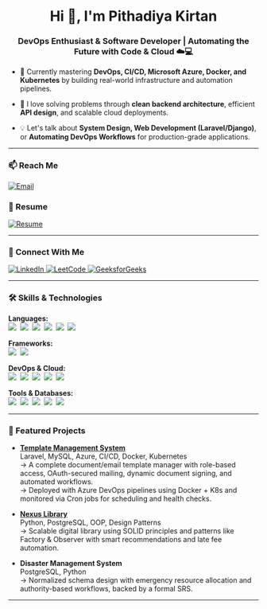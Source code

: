 <h1 align="center">Hi 👋, I'm Pithadiya Kirtan</h1>
<h3 align="center">DevOps Enthusiast & Software Developer | Automating the Future with Code & Cloud ☁️💻</h3>

- 🔧 Currently mastering **DevOps, CI/CD, Microsoft Azure, Docker, and Kubernetes** by building real-world infrastructure and automation pipelines.

- 🧠 I love solving problems through **clean backend architecture**, efficient **API design**, and scalable cloud deployments.

- 💡 Let's talk about **System Design, Web Development (Laravel/Django)**, or **Automating DevOps Workflows** for production-grade applications.

---

<h3 align="left">📫 Reach Me</h3>
<p align="left">
  <a href="mailto:pithadiyakirtan08@gmail.com" target="blank">
    <img src="https://img.shields.io/badge/-Email-D14836?style=for-the-badge&logo=gmail&logoColor=white" alt="Email">
  </a>
</p>

<h3 align="left">📄 Resume</h3>
<p align="left">
  <a href="https://drive.google.com/file/d/11Z5YxQZ1JDGUE5KoRKBb1S1ydPOhdapd/view?usp=sharing" target="blank">
    <img src="https://img.shields.io/badge/-Resume-4285F4?style=for-the-badge&logo=google-drive&logoColor=white" alt="Resume">
  </a>
</p>

---

<h3 align="left">🔗 Connect With Me</h3>
<p align="left">
  <a href="https://linkedin.com/in/kirtan-pithadiya" target="blank">
    <img src="https://img.shields.io/badge/-LinkedIn-0A66C2?style=for-the-badge&logo=linkedin&logoColor=white" alt="LinkedIn">
  </a>
  <a href="https://www.leetcode.com/kirtan_2408" target="blank">
    <img src="https://img.shields.io/badge/-LeetCode-FFA116?style=for-the-badge&logo=leetcode&logoColor=white" alt="LeetCode">
  </a>
  <a href="https://auth.geeksforgeeks.org/user/pithadiyamhtt/profile" target="blank">
    <img src="https://img.shields.io/badge/-GeeksforGeeks-008000?style=for-the-badge&logo=geeksforgeeks&logoColor=white" alt="GeeksforGeeks">
  </a>
</p>

---

<h3 align="left">🛠️ Skills & Technologies</h3>

<p align="left">
  <strong>Languages:</strong><br>
  <img src="https://img.shields.io/badge/-Python-05122A?style=flat&logo=python">&nbsp;
  <img src="https://img.shields.io/badge/-PHP-05122A?style=flat&logo=php">&nbsp;
  <img src="https://img.shields.io/badge/-JavaScript-05122A?style=flat&logo=javascript">&nbsp;
  <img src="https://img.shields.io/badge/-C-05122A?style=flat&logo=c">&nbsp;
  <img src="https://img.shields.io/badge/-HTML5-05122A?style=flat&logo=html5">&nbsp;
  <img src="https://img.shields.io/badge/-CSS3-05122A?style=flat&logo=css3">
</p>

<p align="left">
  <strong>Frameworks:</strong><br>
  <img src="https://img.shields.io/badge/-Laravel-05122A?style=flat&logo=laravel">&nbsp;
  <img src="https://img.shields.io/badge/-Django-05122A?style=flat&logo=django">
</p>

<p align="left">
  <strong>DevOps & Cloud:</strong><br>
  <img src="https://img.shields.io/badge/-Microsoft Azure-05122A?style=flat&logo=microsoftazure">&nbsp;
  <img src="https://img.shields.io/badge/-Azure DevOps-05122A?style=flat&logo=azuredevops">&nbsp;
  <img src="https://img.shields.io/badge/-Docker-05122A?style=flat&logo=docker">&nbsp;
  <img src="https://img.shields.io/badge/-Kubernetes-05122A?style=flat&logo=kubernetes">&nbsp;
  <img src="https://img.shields.io/badge/-Linux-05122A?style=flat&logo=linux">
</p>

<p align="left">
  <strong>Tools & Databases:</strong><br>
  <img src="https://img.shields.io/badge/-Git-05122A?style=flat&logo=git">&nbsp;
  <img src="https://img.shields.io/badge/-GitHub-05122A?style=flat&logo=github">&nbsp;
  <img src="https://img.shields.io/badge/-Postman-05122A?style=flat&logo=postman">&nbsp;
  <img src="https://img.shields.io/badge/-MySQL-05122A?style=flat&logo=mysql">&nbsp;
  <img src="https://img.shields.io/badge/-PostgreSQL-05122A?style=flat&logo=postgresql">
</p>

---

<h3 align="left">📌 Featured Projects</h3>

- **[Template Management System](https://github.com/Kirtan24/templates.io)**  
  Laravel, MySQL, Azure, CI/CD, Docker, Kubernetes  
  → A complete document/email template manager with role-based access, OAuth-secured mailing, dynamic document signing, and automated workflows.  
  → Deployed with Azure DevOps pipelines using Docker + K8s and monitored via Cron jobs for scheduling and health checks.

- **[Nexus Library](https://github.com/Kirtan24/nexus_library)**  
  Python, PostgreSQL, OOP, Design Patterns  
  → Scalable digital library using SOLID principles and patterns like Factory & Observer with smart recommendations and late fee automation.

- **Disaster Management System**  
  PostgreSQL, Python  
  → Normalized schema design with emergency resource allocation and authority-based workflows, backed by a formal SRS.

---
